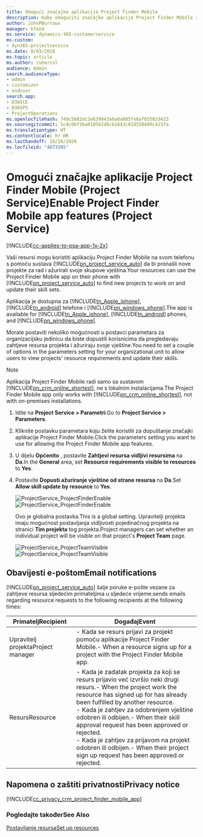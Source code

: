 ```yaml
---
title: Omogući značajke aplikacije Project Finder Mobile
description: Kako omogućiti značajke aplikacije Project Finder Mobile za Project Service
author: JohnPBurrows
manager: kfend
ms.service: dynamics-365-customerservice
ms.custom:
- dyn365-projectservice
ms.date: 8/03/2018
ms.topic: article
ms.author: ruhercul
audience: Admin
search.audienceType:
- admin
- customizer
- enduser
search.app:
- D365CE
- D365PS
- ProjectOperations
ms.openlocfilehash: 749c5682dc2e639843a0a8a085fe8af65502d433
ms.sourcegitcommit: 5c4c9bf3ba018562d6cb3443c01d550489c415fa
ms.translationtype: HT
ms.contentlocale: hr-HR
ms.lasthandoff: 10/16/2020
ms.locfileid: "4073395"
---
```

# <a name="enable-project-finder-mobile-app-features-project-service"></a><span data-ttu-id="98ce1-103">Omogući značajke aplikacije Project Finder Mobile (Project Service)</span><span class="sxs-lookup"><span data-stu-id="98ce1-103">Enable Project Finder Mobile app features (Project Service)</span></span>

[!INCLUDE[cc-applies-to-psa-app-1x-2x](../includes/cc-applies-to-psa-app-1x-2x.md)]

<span data-ttu-id="98ce1-104">Vaši resursi mogu koristiti aplikaciju Project Finder Mobile na svom telefonu s pomoću sustava [!INCLUDE[pn_project_service_auto](../includes/pn-project-service-auto.md)] da bi pronašli nove projekte za rad i ažurirali svoje skupove vještina.</span><span class="sxs-lookup"><span data-stu-id="98ce1-104">Your resources can use the Project Finder Mobile app on their phone with [!INCLUDE[pn_project_service_auto](../includes/pn-project-service-auto.md)] to find new projects to work on and update their skill sets.</span></span>  
  
 <span data-ttu-id="98ce1-105">Aplikacija je dostupna za [!INCLUDE[tn_Apple_iphone](../includes/tn-apple-iphone.md)], [!INCLUDE[tn_android](../includes/tn-android.md)] telefone i [!INCLUDE[pn_windows_phone](../includes/pn-windows-phone.md)].</span><span class="sxs-lookup"><span data-stu-id="98ce1-105">The app is available for [!INCLUDE[tn_Apple_iphone](../includes/tn-apple-iphone.md)], [!INCLUDE[tn_android](../includes/tn-android.md)] phones, and [!INCLUDE[pn_windows_phone](../includes/pn-windows-phone.md)].</span></span>  
  
 <span data-ttu-id="98ce1-106">Morate postaviti nekoliko mogućnosti u postavci parametara za organizacijsku jedinicu da biste dopustili korisnicima da pregledavaju zahtjeve resursa projekta i ažuriraju svoje vještine.</span><span class="sxs-lookup"><span data-stu-id="98ce1-106">You need to set a couple of options in the parameters setting for your organizational unit to allow users to view projects' resource requirements and update their skills.</span></span>  
  
> [!NOTE]
>  <span data-ttu-id="98ce1-107">Aplikacija Project Finder Mobile radi samo sa sustavom [!INCLUDE[pn_crm_online_shortest](../includes/pn-crm-online-shortest.md)], ne s lokalnim instalacijama.</span><span class="sxs-lookup"><span data-stu-id="98ce1-107">The Project Finder Mobile app only works with [!INCLUDE[pn_crm_online_shortest](../includes/pn-crm-online-shortest.md)], not with on-premises installations.</span></span>  
  
1. <span data-ttu-id="98ce1-108">Idite na **Project Service > Parametri**.</span><span class="sxs-lookup"><span data-stu-id="98ce1-108">Go to **Project Service > Parameters**.</span></span>  
  
2. <span data-ttu-id="98ce1-109">Kliknite postavku parametara koju želite koristiti za dopuštanje značajki aplikacije Project Finder Mobile.</span><span class="sxs-lookup"><span data-stu-id="98ce1-109">Click the parameters setting you want to use for allowing the Project Finder Mobile app features.</span></span>  
  
3. <span data-ttu-id="98ce1-110">U dijelu **Općenito** , postavite **Zahtjevi resursa vidljivi resursima** na **Da**.</span><span class="sxs-lookup"><span data-stu-id="98ce1-110">In the **General** area, set **Resource requirements visible to resources** to **Yes**.</span></span>  
  
4. <span data-ttu-id="98ce1-111">Postavite **Dopusti ažuriranje vještine od strane resursa** na **Da**.</span><span class="sxs-lookup"><span data-stu-id="98ce1-111">Set **Allow skill update by resource** to **Yes**.</span></span>  
  
   <span data-ttu-id="98ce1-112">![ProjectService_ProjectFinderEnable](../psa/media/project-service-project-finder-enable.png "ProjectService_ProjectFinderEnable")</span><span class="sxs-lookup"><span data-stu-id="98ce1-112">![ProjectService_ProjectFinderEnable](../psa/media/project-service-project-finder-enable.png "ProjectService_ProjectFinderEnable")</span></span>  
  
   <span data-ttu-id="98ce1-113">Ovo je globalna postavka.</span><span class="sxs-lookup"><span data-stu-id="98ce1-113">This is a global setting.</span></span> <span data-ttu-id="98ce1-114">Upravitelji projekta imaju mogućnost postavljanja vidljivosti pojedinačnog projekta na stranici **Tim projekta** tog projekta.</span><span class="sxs-lookup"><span data-stu-id="98ce1-114">Project managers can set whether an individual project will be visible on that project's **Project Team** page.</span></span>  
  
   <span data-ttu-id="98ce1-115">![ProjectService_ProjectTeamVisible](../psa/media/project-service-project-team-visible.png "ProjectService_ProjectTeamVisible")</span><span class="sxs-lookup"><span data-stu-id="98ce1-115">![ProjectService_ProjectTeamVisible](../psa/media/project-service-project-team-visible.png "ProjectService_ProjectTeamVisible")</span></span>  
  
## <a name="email-notifications"></a><span data-ttu-id="98ce1-116">Obavijesti e-poštom</span><span class="sxs-lookup"><span data-stu-id="98ce1-116">Email notifications</span></span>  
 [!INCLUDE[pn_project_service_auto](../includes/pn-project-service-auto.md)] <span data-ttu-id="98ce1-117">šalje poruke e-pošte vezane za zahtjeve resursa sljedećim primateljima u sljedeće vrijeme:</span><span class="sxs-lookup"><span data-stu-id="98ce1-117">sends emails regarding resource requests to the following recipients at the following times:</span></span>  
  
|<span data-ttu-id="98ce1-118">Primatelj</span><span class="sxs-lookup"><span data-stu-id="98ce1-118">Recipient</span></span>|<span data-ttu-id="98ce1-119">Događaj</span><span class="sxs-lookup"><span data-stu-id="98ce1-119">Event</span></span>|  
|---------------|-----------|  
|<span data-ttu-id="98ce1-120">Upravitelj projekta</span><span class="sxs-lookup"><span data-stu-id="98ce1-120">Project manager</span></span>|<span data-ttu-id="98ce1-121">-   Kada se resurs prijavi za projekt pomoću aplikacije Project Finder Mobile.</span><span class="sxs-lookup"><span data-stu-id="98ce1-121">-   When a resource signs up for a project with the Project Finder Mobile app.</span></span>|  
|<span data-ttu-id="98ce1-122">Resurs</span><span class="sxs-lookup"><span data-stu-id="98ce1-122">Resource</span></span>|<span data-ttu-id="98ce1-123">-   Kada je zadatak projekta za koji se resurs prijavio već izvršio neki drugi resurs.</span><span class="sxs-lookup"><span data-stu-id="98ce1-123">-   When the project work the resource has signed up for has already been fulfilled by another resource.</span></span><br /><span data-ttu-id="98ce1-124">-   Kada je zahtjev za odobrenjem vještine odobren ili odbijen.</span><span class="sxs-lookup"><span data-stu-id="98ce1-124">-   When their skill approval request has been approved or rejected.</span></span><br /><span data-ttu-id="98ce1-125">-   Kada je zahtjev za prijavom na projekt odobren ili odbijen.</span><span class="sxs-lookup"><span data-stu-id="98ce1-125">-   When their project sign up request has been approved or rejected.</span></span>|  
  
## <a name="privacy-notice"></a><span data-ttu-id="98ce1-126">Napomena o zaštiti privatnosti</span><span class="sxs-lookup"><span data-stu-id="98ce1-126">Privacy notice</span></span>  
 [!INCLUDE[cc_privacy_crm_project_finder_mobile_app](../includes/cc-privacy-crm-project-finder-mobile-app.md)]  
  
### <a name="see-also"></a><span data-ttu-id="98ce1-127">Pogledajte također</span><span class="sxs-lookup"><span data-stu-id="98ce1-127">See Also</span></span>  
 [<span data-ttu-id="98ce1-128">Postavljanje resursa</span><span class="sxs-lookup"><span data-stu-id="98ce1-128">Set up resources</span></span>](../psa/set-up-resources.md)
